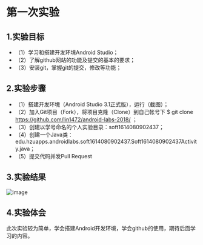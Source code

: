 # 第一次实验
## 1.实验目标
* （1）学习和搭建开发环境Android Studio；
* （2）了解github网站的功能及提交的基本的要求； 
* （3）安装git，掌握git的提交，修改等功能；
## 2.实验步骤
* （1）搭建开发环境（Android Studio 3.1正式版），运行（截图）；
* （2）加入Git项目（Fork），将项目克隆（Clone）到自己帐号下 $ git clone https://github.com/lin1472/android-labs-2018/ ；
* （3）创建以学号命名的个人实验目录：soft1614080902437；
* （4）创建一个Java类：edu.hzuapps.androidlabs.soft1614080902437.Soft1614080902437Activity.java；
* （5）提交代码并发Pull Request
## 3.实验结果
![image](https://github.com/lin1472/android-labs-2018/blob/master/soft1614080902437/Soft1614080902437.PNG)
## 4.实验体会
此次实验较为简单，学会搭建Android开发环境，学会github的使用，期待后面学习的内容。

